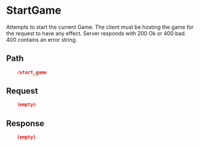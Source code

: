# StartGame

Attempts to start the current Game. The client must be hosting the game for the request to have any effect. Server responds with 200 Ok or 400 bad. 400 contains an error string.

## Path

```json
    /start_game
```

## Request

```json
    (empty)
```

## Response

```json
    (empty)
```